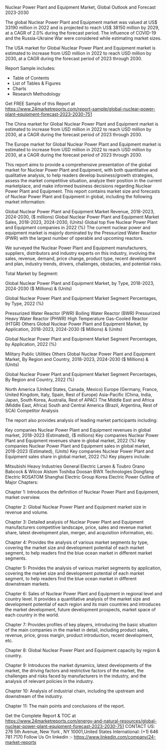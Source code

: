 Nuclear Power Plant and Equipment Market, Global Outlook and Forecast 2023-2030

The global Nuclear Power Plant and Equipment market was valued at US$ 33190 million in 2022 and is projected to reach US$ 38150 million by 2029, at a CAGR of 2.0% during the forecast period. The influence of COVID-19 and the Russia-Ukraine War were considered while estimating market sizes.

The USA market for Global Nuclear Power Plant and Equipment market is estimated to increase from USD million in 2022 to reach USD million by 2030, at a CAGR during the forecast period of 2023 through 2030.

Report Sample includes:
- Table of Contents
- List of Tables & Figures
- Charts
- Research Methodology

Get FREE Sample of this Report at https://www.24marketreports.com/report-sample/global-nuclear-power-plant-equipment-forecast-2023-2030-751

The China market for Global Nuclear Power Plant and Equipment market is estimated to increase from USD million in 2022 to reach USD million by 2030, at a CAGR during the forecast period of 2023 through 2030.

The Europe market for Global Nuclear Power Plant and Equipment market is estimated to increase from USD million in 2022 to reach USD million by 2030, at a CAGR during the forecast period of 2023 through 2030.

This report aims to provide a comprehensive presentation of the global market for Nuclear Power Plant and Equipment, with both quantitative and qualitative analysis, to help readers develop business/growth strategies, assess the market competitive situation, analyze their position in the current marketplace, and make informed business decisions regarding Nuclear Power Plant and Equipment. This report contains market size and forecasts of Nuclear Power Plant and Equipment in global, including the following market information:

Global Nuclear Power Plant and Equipment Market Revenue, 2018-2023, 2024-2030, ($ millions)
Global Nuclear Power Plant and Equipment Market Sales, 2018-2023, 2024-2030, (Units)
Global top five Nuclear Power Plant and Equipment companies in 2022 (%)
The current nuclear power and equipment market is majorly dominated by the Pressurized Water Reactor (PWR) with the largest number of operable and upcoming reactors.

We surveyed the Nuclear Power Plant and Equipment manufacturers, suppliers, distributors and industry experts on this industry, involving the sales, revenue, demand, price change, product type, recent development and plan, industry trends, drivers, challenges, obstacles, and potential risks.

Total Market by Segment:

Global Nuclear Power Plant and Equipment Market, by Type, 2018-2023, 2024-2030 ($ Millions) & (Units)

Global Nuclear Power Plant and Equipment Market Segment Percentages, by Type, 2022 (%)

Pressurized Water Reactor (PWR)
Boiling Water Reactor (BWR)
Pressurized Heavy Water Reactor (PHWR)
High Temperature Gas-Cooled Reactor (HTGR)
Others
Global Nuclear Power Plant and Equipment Market, by Application, 2018-2023, 2024-2030 ($ Millions) & (Units)

Global Nuclear Power Plant and Equipment Market Segment Percentages, by Application, 2022 (%)

Military
Public Utilities
Others
Global Nuclear Power Plant and Equipment Market, By Region and Country, 2018-2023, 2024-2030 ($ Millions) & (Units)

Global Nuclear Power Plant and Equipment Market Segment Percentages, By Region and Country, 2022 (%)

North America (United States, Canada, Mexico)
Europe (Germany, France, United Kingdom, Italy, Spain, Rest of Europe)
Asia-Pacific (China, India, Japan, South Korea, Australia, Rest of APAC)
The Middle East and Africa (Middle East, Africa)
South and Central America (Brazil, Argentina, Rest of SCA)
Competitor Analysis

The report also provides analysis of leading market participants including:

Key companies Nuclear Power Plant and Equipment revenues in global market, 2018-2023 (Estimated), ($ millions)
Key companies Nuclear Power Plant and Equipment revenues share in global market, 2022 (%)
Key companies Nuclear Power Plant and Equipment sales in global market, 2018-2023 (Estimated), (Units)
Key companies Nuclear Power Plant and Equipment sales share in global market, 2022 (%)
Key players include:

Mitsubishi Heavy Industries
General Electric
Larsen & Toubro
Orano
Babcock & Wilcox
Alstom
Toshiba
Doosan
BWX Technologies
Dongfang Electric
ROSATOM
Shanghai Electric Group
Korea Electric Power
Outline of Major Chapters:

Chapter 1: Introduces the definition of Nuclear Power Plant and Equipment, market overview.

Chapter 2: Global Nuclear Power Plant and Equipment market size in revenue and volume.

Chapter 3: Detailed analysis of Nuclear Power Plant and Equipment manufacturers competitive landscape, price, sales and revenue market share, latest development plan, merger, and acquisition information, etc.

Chapter 4: Provides the analysis of various market segments by type, covering the market size and development potential of each market segment, to help readers find the blue ocean market in different market segments.

Chapter 5: Provides the analysis of various market segments by application, covering the market size and development potential of each market segment, to help readers find the blue ocean market in different downstream markets.

Chapter 6: Sales of Nuclear Power Plant and Equipment in regional level and country level. It provides a quantitative analysis of the market size and development potential of each region and its main countries and introduces the market development, future development prospects, market space of each country in the world.

Chapter 7: Provides profiles of key players, introducing the basic situation of the main companies in the market in detail, including product sales, revenue, price, gross margin, product introduction, recent development, etc.

Chapter 8: Global Nuclear Power Plant and Equipment capacity by region & country.

Chapter 9: Introduces the market dynamics, latest developments of the market, the driving factors and restrictive factors of the market, the challenges and risks faced by manufacturers in the industry, and the analysis of relevant policies in the industry.

Chapter 10: Analysis of industrial chain, including the upstream and downstream of the industry.

Chapter 11: The main points and conclusions of the report.

Get the Complete Report & TOC at https://www.24marketreports.com/energy-and-natural-resources/global-nuclear-power-plant-equipment-forecast-2023-2030-751
CONTACT US:
276 5th Avenue, New York , NY 10001,United States
International: (+1) 646 781 7170
Follow Us On linkedin :- https://www.linkedin.com/company/24-market-reports
